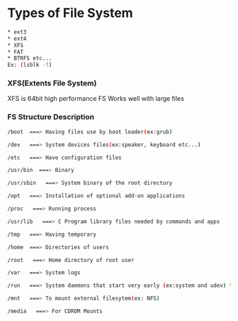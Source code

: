 # Types of File System
```bash
* ext3
* ext4
* XFS
* FAT
* BTRFS etc...
Ex: (lsblk -f)
```
### XFS(Extents File System)

XFS is 64bit high performance FS Works well with large files

### FS Structure Description

```bash
/boot  ===> Having files use by boot loader(ex:grub)

/dev   ===> System devices files(ex:speaker, keyboard etc...)

/etc   ===> Have configuration files

/usr/bin  ===> Binary

/usr/sbin   ===> System binary of the root directory

/opt   ===> Installation of optional add-on applications

/proc   ===> Running process

/usr/lib   ===> C Program library files needed by commands and apps

/tmp   ===> Having temporary

/home  ===> Directories of users

/root   ===> Home directory of root user

/var   ===> System logs

/run   ===> System daemons that start very early (ex:system and udev) to store temporary runtime files like PID

/mnt   ===> To mount external filesytem(ex: NFS)

/media   ===> For CDROM Mounts
```

